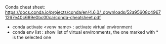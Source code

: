 Conda cheat sheet: https://docs.conda.io/projects/conda/en/4.6.0/_downloads/52a95608c49671267e40c689e0bc00ca/conda-cheatsheet.pdf


- conda activate \<venv name> : activate virtual environment
- conda env list : show list of virtual environments, the one marked with * is the selected one
